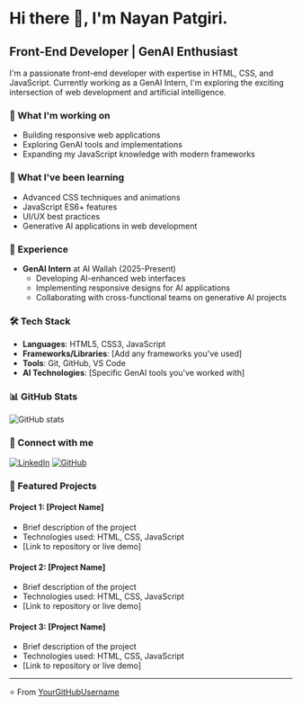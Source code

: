 # Hi there 👋, I'm Nayan Patgiri.

## Front-End Developer | GenAI Enthusiast

I'm a passionate front-end developer with expertise in HTML, CSS, and JavaScript. Currently working as a GenAI Intern, I'm exploring the exciting intersection of web development and artificial intelligence.

### 🔭 What I'm working on
- Building responsive web applications
- Exploring GenAI tools and implementations
- Expanding my JavaScript knowledge with modern frameworks

### 🌱 What I've been learning
- Advanced CSS techniques and animations
- JavaScript ES6+ features
- UI/UX best practices
- Generative AI applications in web development

### 💼 Experience
- **GenAI Intern** at AI Wallah (2025-Present)
  - Developing AI-enhanced web interfaces
  - Implementing responsive designs for AI applications
  - Collaborating with cross-functional teams on generative AI projects

### 🛠️ Tech Stack
- **Languages**: HTML5, CSS3, JavaScript
- **Frameworks/Libraries**: [Add any frameworks you've used]
- **Tools**: Git, GitHub, VS Code
- **AI Technologies**: [Specific GenAI tools you've worked with]

### 📊 GitHub Stats
![GitHub stats](https://github-readme-stats.vercel.app/api?username=YourGitHubUsername&show_icons=true&theme=radical)

### 🔗 Connect with me
[![LinkedIn](https://img.shields.io/badge/LinkedIn-0077B5?style=for-the-badge&logo=linkedin&logoColor=white)](https://www.linkedin.com/in/your-linkedin-profile/)
[![GitHub](https://img.shields.io/badge/GitHub-100000?style=for-the-badge&logo=github&logoColor=white)](https://github.com/YourGitHubUsername)

### 🚀 Featured Projects

#### Project 1: [Project Name]
- Brief description of the project
- Technologies used: HTML, CSS, JavaScript
- [Link to repository or live demo]

#### Project 2: [Project Name]
- Brief description of the project
- Technologies used: HTML, CSS, JavaScript
- [Link to repository or live demo]

#### Project 3: [Project Name]
- Brief description of the project
- Technologies used: HTML, CSS, JavaScript
- [Link to repository or live demo]

---

⭐️ From [YourGitHubUsername](https://github.com/YourGitHubUsername)
